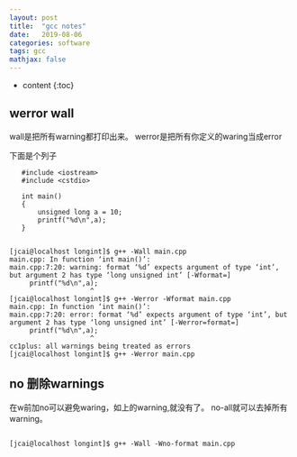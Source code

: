 ```yaml
---
layout: post
title:  "gcc notes"
date:   2019-08-06
categories: software
tags: gcc
mathjax: false
---
```

* content
{:toc}

## werror wall

wall是把所有warning都打印出来。
werror是把所有你定义的waring当成error

下面是个列子
~~~
   #include <iostream>
   #include <cstdio>

   int main()
   {
       unsigned long a = 10;
       printf("%d\n",a);
   }


[jcai@localhost longint]$ g++ -Wall main.cpp
main.cpp: In function ‘int main()’:
main.cpp:7:20: warning: format ‘%d’ expects argument of type ‘int’, but argument 2 has type ‘long unsigned int’ [-Wformat=]
     printf("%d\n",a);
                    ^
[jcai@localhost longint]$ g++ -Werror -Wformat main.cpp
main.cpp: In function ‘int main()’:
main.cpp:7:20: error: format ‘%d’ expects argument of type ‘int’, but argument 2 has type ‘long unsigned int’ [-Werror=format=]
     printf("%d\n",a);
                    ^
cc1plus: all warnings being treated as errors
[jcai@localhost longint]$ g++ -Werror main.cpp

~~~

## no 删除warnings
在w前加no可以避免waring，如上的warning,就没有了。
no-all就可以去掉所有warning。

~~~

[jcai@localhost longint]$ g++ -Wall -Wno-format main.cpp

~~~




